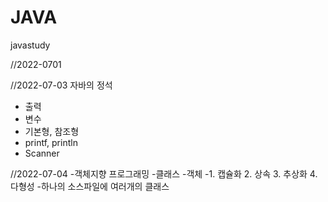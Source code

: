 # JAVA
javastudy


//2022-0701


//2022-07-03
자바의 정석
- 출력
- 변수
- 기본형, 참조형
- printf, println
- Scanner


//2022-07-04
-객체지향 프로그래밍
-클래스
-객체
-1. 캡슐화 2. 상속 3. 추상화 4. 다형성
-하나의 소스파일에 여러개의 클래스
